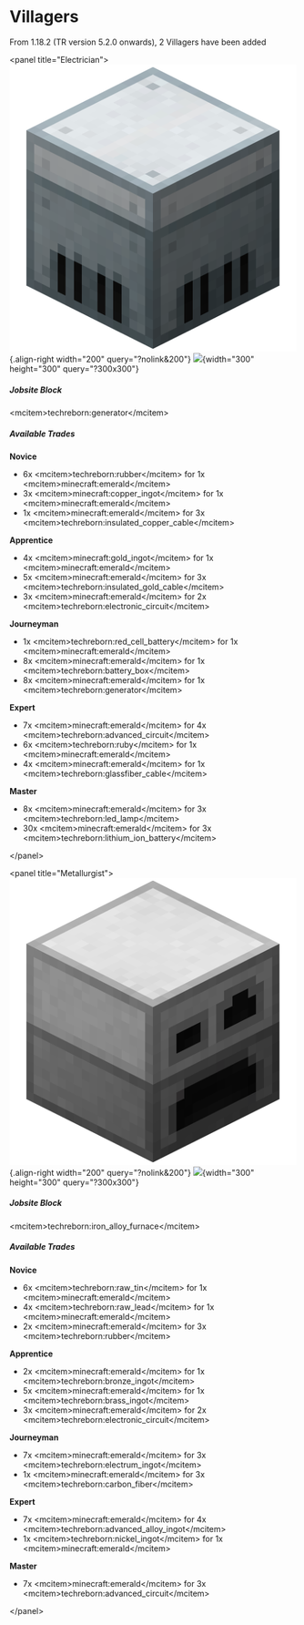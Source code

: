 # Villagers

From 1.18.2 (TR version 5.2.0 onwards), 2 Villagers have been added

\<panel title="Electrician"\> ![Generator](/media/mods/techreborn/generator.png){.align-right width="200" query="?nolink&200"} ![](https://i.imgur.com/A0PQdXi.png){width="300" height="300" query="?300x300"}

##### Jobsite Block

\<mcitem\>techreborn:generator\</mcitem\>

##### Available Trades

**Novice**

- 6x \<mcitem\>techreborn:rubber\</mcitem\> for 1x \<mcitem\>minecraft:emerald\</mcitem\>
- 3x \<mcitem\>minecraft:copper_ingot\</mcitem\> for 1x \<mcitem\>minecraft:emerald\</mcitem\>
- 1x \<mcitem\>minecraft:emerald\</mcitem\> for 3x \<mcitem\>techreborn:insulated_copper_cable\</mcitem\>

**Apprentice**

- 4x \<mcitem\>minecraft:gold_ingot\</mcitem\> for 1x \<mcitem\>minecraft:emerald\</mcitem\>
- 5x \<mcitem\>minecraft:emerald\</mcitem\> for 3x \<mcitem\>techreborn:insulated_gold_cable\</mcitem\>
- 3x \<mcitem\>minecraft:emerald\</mcitem\> for 2x \<mcitem\>techreborn:electronic_circuit\</mcitem\>

**Journeyman**

- 1x \<mcitem\>techreborn:red_cell_battery\</mcitem\> for 1x \<mcitem\>minecraft:emerald\</mcitem\>
- 8x \<mcitem\>minecraft:emerald\</mcitem\> for 1x \<mcitem\>techreborn:battery_box\</mcitem\>
- 8x \<mcitem\>minecraft:emerald\</mcitem\> for 1x \<mcitem\>techreborn:generator\</mcitem\>

**Expert**

- 7x \<mcitem\>minecraft:emerald\</mcitem\> for 4x \<mcitem\>techreborn:advanced_circuit\</mcitem\>
- 6x \<mcitem\>techreborn:ruby\</mcitem\> for 1x \<mcitem\>minecraft:emerald\</mcitem\>
- 4x \<mcitem\>minecraft:emerald\</mcitem\> for 1x \<mcitem\>techreborn:glassfiber_cable\</mcitem\>

**Master**

- 8x \<mcitem\>minecraft:emerald\</mcitem\> for 3x \<mcitem\>techreborn:led_lamp\</mcitem\>
- 30x \<mcitem\>minecraft:emerald\</mcitem\> for 3x \<mcitem\>techreborn:lithium_ion_battery\</mcitem\>

\</panel\>

\<panel title="Metallurgist"\> ![Iron Alloy Furnace](/media/mods/techreborn/iron_alloy_furnace.png){.align-right width="200" query="?nolink&200"} ![](https://i.imgur.com/PG9I7vb.png){width="300" height="300" query="?300x300"}

##### Jobsite Block

\<mcitem\>techreborn:iron_alloy_furnace\</mcitem\>

##### Available Trades

**Novice**

- 6x \<mcitem\>techreborn:raw_tin\</mcitem\> for 1x \<mcitem\>minecraft:emerald\</mcitem\>
- 4x \<mcitem\>techreborn:raw_lead\</mcitem\> for 1x \<mcitem\>minecraft:emerald\</mcitem\>
- 2x \<mcitem\>minecraft:emerald\</mcitem\> for 3x \<mcitem\>techreborn:rubber\</mcitem\>

**Apprentice**

- 2x \<mcitem\>minecraft:emerald\</mcitem\> for 1x \<mcitem\>techreborn:bronze_ingot\</mcitem\>
- 5x \<mcitem\>minecraft:emerald\</mcitem\> for 1x \<mcitem\>techreborn:brass_ingot\</mcitem\>
- 3x \<mcitem\>minecraft:emerald\</mcitem\> for 2x \<mcitem\>techreborn:electronic_circuit\</mcitem\>

**Journeyman**

- 7x \<mcitem\>minecraft:emerald\</mcitem\> for 3x \<mcitem\>techreborn:electrum_ingot\</mcitem\>
- 1x \<mcitem\>minecraft:emerald\</mcitem\> for 3x \<mcitem\>techreborn:carbon_fiber\</mcitem\>

**Expert**

- 7x \<mcitem\>minecraft:emerald\</mcitem\> for 4x \<mcitem\>techreborn:advanced_alloy_ingot\</mcitem\>
- 1x \<mcitem\>techreborn:nickel_ingot\</mcitem\> for 1x \<mcitem\>minecraft:emerald\</mcitem\>

**Master**

- 7x \<mcitem\>minecraft:emerald\</mcitem\> for 3x \<mcitem\>techreborn:advanced_circuit\</mcitem\>

\</panel\>
